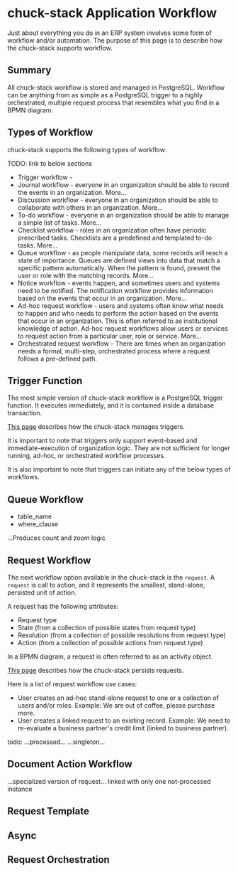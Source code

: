 # chuck-stack Application Workflow

Just about everything you do in an ERP system involves some form of workflow and/or automation. The purpose of this page is to describe how the chuck-stack supports workflow.

## Summary

All chuck-stack workflow is stored and managed in PostgreSQL. Workflow can be anything from as simple as a PostgreSQL trigger to a highly orchestrated, multiple request process that resembles what you find in a BPMN diagram.

## Types of Workflow

chuck-stack supports the following types of workflow:

TODO: link to below sections
- Trigger workflow - 
- Journal workflow - everyone in an organization should be able to record the events in an organization. More...
- Discussion workflow - everyone in an organization should be able to collaborate with others in an organization. More...
- To-do workflow - everyone in an organization should be able to manage a simple list of tasks. More...
- Checklist workflow - roles in an organization often have periodic prescribed tasks. Checklists are a predefined and templated to-do tasks. More...
- Queue workflow - as people manipulate data, some records will reach a state of importance. Queues are defined views into data that match a specific pattern automatically. When the pattern is found, present the user or role with the matching records. More...
- Notice workflow - events happen, and sometimes users and systems need to be notified. The notification workflow provides information based on the events that occur in an organization. More...
- Ad-hoc request workflow - users and systems often know what needs to happen and who needs to perform the action based on the events that occur in an organization. This is often referred to as institutional knowledge of action. Ad-hoc request workflows allow users or services to request action from a particular user, role or service. More...
- Orchestrated request workflow - There are times when an organization needs a formal, multi-step, orchestrated process where a request follows a pre-defined path.

## Trigger Function

The most simple version of chuck-stack workflow is a PostgreSQL trigger function. It executes immediately, and it is contained inside a database transaction.

[This page](./postgres-convention/trigger-convention.md) describes how the chuck-stack manages triggers.

It is important to note that triggers only support event-based and immediate-execution of organization logic. They are not sufficient for longer running, ad-hoc, or orchestrated workflow processes.

It is also important to note that triggers can initiate any of the below types of workflows.

## Queue Workflow

- table_name
- where_clause

...Produces count and zoom logic

## Request Workflow

The next workflow option available in the chuck-stack is the `request`. A `request` is call to action, and it represents the smallest, stand-alone, persisted unit of action. 

A request has the following attributes:

- Request type
- State (from a collection of possible states from request type)
- Resolution (from a collection of possible resolutions from request type)
- Action (from a collection of possible actions from request type)

In a BPMN diagram, a request is often referred to as an activity object.

[This page](./postgres-convention/request.md) describes how the chuck-stack persists requests.

Here is a list of request workflow use cases:

- User creates an ad-hoc stand-alone request to one or a collection of users and/or roles. Example: We are out of coffee, please purchase more.
- User creates a linked request to an existing record. Example: We need to re-evaluate a business partner's credit limit (linked to business partner).

todo:
...processed...
...singleton...

## Document Action Workflow

...specialized version of request... linked with only one not-processed instance

## Request Template

## Async

## Request Orchestration
